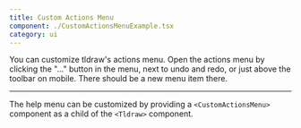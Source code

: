 ```yaml
---
title: Custom Actions Menu
component: ./CustomActionsMenuExample.tsx
category: ui
---
```


You can customize tldraw's actions menu. Open the actions menu by clicking the "..." button in the menu, next to undo and redo, or just above the toolbar on mobile. There should be a new menu item there.

---

The help menu can be customized by providing a `<CustomActionsMenu>` component as a child of the `<Tldraw>` component.
